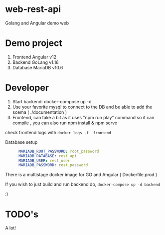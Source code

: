 # web-rest-api
Golang and Angular demo web

# Demo project

1. Frontend Angular v12
2. Backend GoLang v1.16
3. Database MariaDB v10.6

# Developer

1. Start backend: docker-compose up -d
2. Use your favorite mysql to connect to the DB and be able to add the scema ( ./documentation )
2. Frontend, can take a bit as it uses "npm run play" command so it can compile  , you can also run npm install & npm serve

check frontend logs with
`docker logs -f  frontend`

Database setup
```yaml
      MARIADB_ROOT_PASSWORD: root_password
      MARIADB_DATABASE: rest_api
      MARIADB_USER: rest_user
      MARIADB_PASSWORD: rest_password
```

There is a multistage docker image for GO and Angular ( Dockerfile.prod ) 

If you wish to just build and run backend do,
`docker-compose up -d backend`

:)

# TODO's
A lot!

